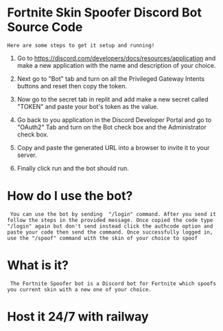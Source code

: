 # Fortnite Skin Spoofer Discord Bot Source Code

```Here are some steps to get it setup and running!```

1. Go to https://discord.com/developers/docs/resources/application and make a new application with the name and description of your choice.

2. Next go to "Bot" tab and turn on all the Privileged Gateway Intents buttons and reset then copy the token.

3. Now go to the secret tab in replit and add make a new secret called "TOKEN" and paste your bot's token as the value.

4. Go back to you application in the Discord Developer Portal and go to "OAuth2" Tab and turn on the Bot check box and the Administrator check box.

5. Copy and paste the generated URL into a browser to invite it to your server.

6. Finally click run and the bot should run.

# How do I use the bot?
``` You can use the bot by sending  "/login" command. After you send it follow the steps in the provided message. Once copied the code type "/login" again but don't send instead click the authcode option and paste your code then send the command. Once successfully logged in, use the "/spoof" command with the skin of your choice to spoof```

# What is it?
``` The Fortnite Spoofer bot is a Discord bot for Fortnite which spoofs you current skin with a new one of your choice.```

# Host it 24/7 with railway